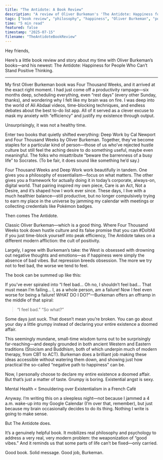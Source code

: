 ```yaml
---
title: "The Antidote: A Book Review"
description: "A review of Oliver Burkeman's 'The Antidote: Happiness for People Who Can't Stand Positive Thinking' and thoughts on the negative path to happiness"
tags: ["book review", "philosophy", "happiness", "Oliver Burkeman", "positive thinking", "productivity"]
time: "5 min read"
featured: false
timestamp: "2025-07-15"
filename: "TheAntidoteBookReview"
---
```


Hey friends,

Here’s a little book review and story about my time with Oliver Burkeman’s books—and his newest: The Antidote: Happiness for People Who Can’t Stand Positive Thinking.

---

My first Oliver Burkeman book was Four Thousand Weeks, and it arrived at the exact right moment. I had just come off a productivity rampage—six months deep, scheduling everything, even “rest days” (every other Sunday, thanks), and wondering why I felt like my brain was on fire. I was deep into the world of Ali Abdaal videos, time-blocking techniques, and endless debates about the best to-do list app. All of it served as a clever excuse to mask my anxiety with “efficiency” and justify my existence through output.

Unsurprisingly, it was not a healthy time.

Enter two books that quietly shifted everything: Deep Work by Cal Newport and Four Thousand Weeks by Oliver Burkeman. Together, they’ve become staples for a particular kind of person—those of us who’ve rejected hustle culture but still feel the aching desire to do something useful, maybe even meaningful. The folks who misattribute “beware the barrenness of a busy life” to Socrates. (To be fair, it does sound like something he’d say.)

Four Thousand Weeks and Deep Work work beautifully in tandem. One gives you a philosophy of essentialism—focus on what matters. The other gives you a framework for actually doing it in today’s corporate, always-on, digital world. That pairing inspired my own piece, Care is an Act, Not a Desire, and it’s shaped how I work ever since. These days, I live with a much healthier balance—still productive, but no longer compulsively trying to earn my place in the universe by jamming my calendar with meetings or collecting credentials like Pokémon badges.

Then comes The Antidote.

Classic Oliver Burkeman—which is a good thing. Where Four Thousand Weeks took down hustle culture and its false promise that you can #DoItAll if you just time-block yourself into peak efficiency, The Antidote takes on a different modern affliction: the cult of positivity.

Largely, I agree with Burkeman’s take: the West is obsessed with drowning out negative thoughts and emotions—as if happiness were simply the absence of bad vibes. But repression breeds obsession. The more we try not to feel bad, the worse we tend to feel.

The book can be summed up like this:

If you’ve ever spiraled into “I feel bad… Oh no, I shouldn’t feel bad… That must mean I’m failing… I, as a whole person, am a failure! Now I feel even worse for being a failure! WHAT DO I DO?”—Burkeman offers an offramp in the middle of that spiral:

> “I feel bad.”
> “So what?”

Some days just suck. That doesn’t mean you’re broken. You can go about your day a little grumpy instead of declaring your entire existence a doomed affair.

This seemingly mundane, small-time wisdom turns out to be surprisingly far-reaching—and deeply grounded in both ancient Western and Eastern traditions (Stoicism and Buddhism, both of which underpin much of modern therapy, from CBT to ACT). Burkeman does a brilliant job making these ideas accessible without watering them down, and showing just how practical the so-called “negative path to happiness” can be.

Now, I personally choose to declare my entire existence a doomed affair. But that’s just a matter of taste. Grumpy is boring. Existential angst is sexy.

Mental Health < Smouldering over Existentialism in a French Café

Anyway. I’m writing this on a sleepless night—not because I jammed a 4 a.m. wake-up into my Google Calendar (I’m over that, remember), but just because my brain occasionally decides to do its thing. Nothing I write is going to make sense.

But The Antidote does.

It’s a genuinely helpful book. It mobilizes real philosophy and psychology to address a very real, very modern problem: the weaponization of “good vibes.” And it reminds us that some parts of life can’t be fixed—only carried.

Good book. Solid message. Good job, Burkeman.
